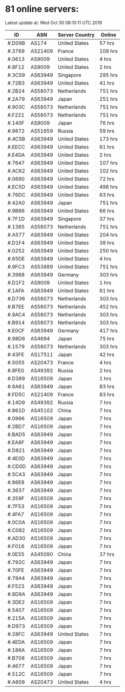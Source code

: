 # 81 online servers:

Latest update at: Wed Oct 30 08:10:11 UTC 2019

| ID | ASN | Server Country | Online |
| -- | --- | -------------- | ------ |
| #.D09B | AS174 | United States | 57 hrs |
| #.3769 | AS21409 | France | 109 hrs |
| #.0613 | AS9009 | United States | 4 hrs |
| #.8F12 | AS9009 | United States | 2 hrs |
| #.3C59 | AS63949 | Singapore | 295 hrs |
| #.72B3 | AS63949 | United States | 41 hrs |
| #.2B24 | AS58073 | Netherlands | 751 hrs |
| #.2A79 | AS63949 | Japan | 251 hrs |
| #.903C | AS58073 | Netherlands | 751 hrs |
| #.F221 | AS58073 | Netherlands | 751 hrs |
| #.140F | AS9009 | Japan | 76 hrs |
| #.9872 | AS51659 | Russia | 59 hrs |
| #.4C5B | AS63949 | United States | 173 hrs |
| #.EECC | AS63949 | United States | 61 hrs |
| #.E4DA | AS63949 | United States | 2 hrs |
| #.7647 | AS63949 | United States | 107 hrs |
| #.AC62 | AS63949 | United States | 102 hrs |
| #.0690 | AS63949 | United States | 72 hrs |
| #.EC5D | AS63949 | United States | 498 hrs |
| #.76DC | AS63949 | United States | 63 hrs |
| #.42A0 | AS63949 | Japan | 751 hrs |
| #.9B86 | AS63949 | United States | 66 hrs |
| #.7F1D | AS63949 | Singapore | 37 hrs |
| #.1385 | AS58073 | Netherlands | 751 hrs |
| #.A577 | AS63949 | United States | 204 hrs |
| #.D1F4 | AS63949 | United States | 38 hrs |
| #.0252 | AS63949 | United States | 250 hrs |
| #.65DE | AS63949 | United States | 4 hrs |
| #.9FC3 | AS53889 | United States | 751 hrs |
| #.3988 | AS63949 | Germany | 303 hrs |
| #.D1F2 | AS9009 | United States | 1 hrs |
| #.1AFA | AS63949 | United States | 61 hrs |
| #.D736 | AS58073 | Netherlands | 303 hrs |
| #.B7EE | AS58073 | Netherlands | 452 hrs |
| #.9AC4 | AS58073 | Netherlands | 303 hrs |
| #.B914 | AS58073 | Netherlands | 303 hrs |
| #.E0CF | AS63949 | Germany | 417 hrs |
| #.98D6 | AS4694 | Japan | 75 hrs |
| #.1579 | AS58073 | Netherlands | 303 hrs |
| #.43FE | AS17511 | Japan | 42 hrs |
| #.5055 | AS20473 | France | 4 hrs |
| #.8FE0 | AS49392 | Russia | 2 hrs |
| #.D389 | AS16509 | Japan | 1 hrs |
| #.6A61 | AS63949 | Japan | 83 hrs |
| #.FD5C | AS21409 | France | 83 hrs |
| #.14D9 | AS49392 | Russia | 7 hrs |
| #.861D | AS45102 | China | 7 hrs |
| #.0966 | AS16509 | Japan | 7 hrs |
| #.2BD7 | AS16509 | Japan | 7 hrs |
| #.BAD5 | AS63949 | Japan | 7 hrs |
| #.EA8F | AS63949 | Japan | 7 hrs |
| #.D821 | AS63949 | Japan | 7 hrs |
| #.4E0D | AS63949 | Japan | 7 hrs |
| #.CD0D | AS63949 | Japan | 7 hrs |
| #.5CA3 | AS63949 | Japan | 7 hrs |
| #.86E8 | AS63949 | Japan | 7 hrs |
| #.3637 | AS63949 | Japan | 7 hrs |
| #.359F | AS16509 | Japan | 7 hrs |
| #.7F53 | AS16509 | Japan | 7 hrs |
| #.4FA7 | AS16509 | Japan | 7 hrs |
| #.0C0A | AS16509 | Japan | 7 hrs |
| #.C082 | AS16509 | Japan | 7 hrs |
| #.AD30 | AS16509 | Japan | 7 hrs |
| #.F016 | AS16509 | Japan | 7 hrs |
| #.0E55 | AS45090 | China | 37 hrs |
| #.792C | AS63949 | Japan | 7 hrs |
| #.70FE | AS63949 | Japan | 7 hrs |
| #.79A4 | AS63949 | Japan | 7 hrs |
| #.F523 | AS63949 | Japan | 7 hrs |
| #.8D9A | AS63949 | Japan | 7 hrs |
| #.3DE2 | AS16509 | Japan | 7 hrs |
| #.5407 | AS16509 | Japan | 7 hrs |
| #.215A | AS16509 | Japan | 7 hrs |
| #.D973 | AS16509 | Japan | 7 hrs |
| #.28FC | AS63949 | United States | 7 hrs |
| #.4EDA | AS16509 | Japan | 7 hrs |
| #.186A | AS16509 | Japan | 7 hrs |
| #.B708 | AS16509 | Japan | 7 hrs |
| #.4677 | AS16509 | Japan | 7 hrs |
| #.512C | AS16509 | Japan | 7 hrs |
| #.A609 | AS20473 | United States | 4 hrs |

